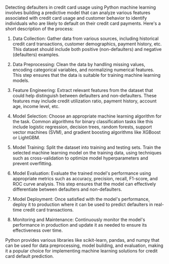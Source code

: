 Detecting defaulters in credit card usage using Python machine learning involves building a predictive model that can analyze various features associated with credit card usage and customer behavior to identify individuals who are likely to default on their credit card payments. Here's a short description of the process:

1. Data Collection: Gather data from various sources, including historical credit card transactions, customer demographics, payment history, etc. This dataset should include both positive (non-defaulters) and negative (defaulters) examples.

2. Data Preprocessing: Clean the data by handling missing values, encoding categorical variables, and normalizing numerical features. This step ensures that the data is suitable for training machine learning models.

3. Feature Engineering: Extract relevant features from the dataset that could help distinguish between defaulters and non-defaulters. These features may include credit utilization ratio, payment history, account age, income level, etc.

4. Model Selection: Choose an appropriate machine learning algorithm for the task. Common algorithms for binary classification tasks like this include logistic regression, decision trees, random forests, support vector machines (SVM), and gradient boosting algorithms like XGBoost or LightGBM.

5. Model Training: Split the dataset into training and testing sets. Train the selected machine learning model on the training data, using techniques such as cross-validation to optimize model hyperparameters and prevent overfitting.

6. Model Evaluation: Evaluate the trained model's performance using appropriate metrics such as accuracy, precision, recall, F1-score, and ROC curve analysis. This step ensures that the model can effectively differentiate between defaulters and non-defaulters.

7. Model Deployment: Once satisfied with the model's performance, deploy it to production where it can be used to predict defaulters in real-time credit card transactions.

8. Monitoring and Maintenance: Continuously monitor the model's performance in production and update it as needed to ensure its effectiveness over time.

Python provides various libraries like scikit-learn, pandas, and numpy that can be used for data preprocessing, model building, and evaluation, making it a popular choice for implementing machine learning solutions for credit card default prediction.
